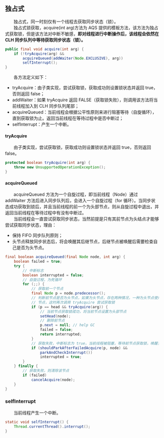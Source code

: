 
## 独占式
　　独占式，同一时刻仅有一个线程去获取同步状态（锁）。<br />
　　独占式锁获取，acquire(int arg)方法为 AQS 提供的模板方法，该方法为独占式获取锁，但是该方法对中断不敏感，**即对线程进行中断操作后，该线程会依然在 CLH 同步队列中等待获取同步状态（锁）。**
  
```java
public final void acquire(int arg) {
    if (!tryAcquire(arg) &&
        acquireQueued(addWaiter(Node.EXCLUSIVE), arg))
        selfInterrupt();
}

```

　　各方法定义如下：
  
- tryAcquire：由子类实现，尝试获取锁，获取成功则设置锁状态并返回 true，否则返回 false；
- addWaiter：如果 tryAcquire 返回 FALSE（获取锁失败），则调用该方法将当前线程加入到 CLH 同步队列尾部；
- acquireQueued：当前线程会根据公平性原则来进行阻塞等待（自旋循环），直到获取锁为止。返回当前线程在等待过程中是否中断过；
- selfInterrupt：产生一个中断。

#### tryAcquire
　　由子类实现，尝试获取锁，获取成功则设置锁状态并返回 true，否则返回 false。
  
```java
protected boolean tryAcquire(int arg) {
    throw new UnsupportedOperationException();
}
```

#### acquireQueued
　　acquireQueued 方法为一个自旋过程，即当前线程（Node）通过 addWaiter 方法后进入同步队列后，会进入一个自旋过程（for 循环）。当同步状态成功获取到锁后，并且当前线程的前一个为头部节点，则从自旋过程中退出，并返回当前线程在等待过程中有没有中断过。<br />
　　当前线程会一直尝试获取同步状态，当然前提是只有其前节点为头结点才能够尝试获取同步状态，理由：

- 保持 FIFO 同步队列原则；
- 头节点释放同步状态后，将会唤醒其后继节点，后继节点被唤醒后需要检查自己是否为头节点。

```java
final boolean acquireQueued(final Node node, int arg) {
    boolean failed = true;
    try {
        // 中断标志
        boolean interrupted = false;
        // 自旋过程，为死循环
        for (;;) {
            // 获取前一个节点
            final Node p = node.predecessor();
            // 判断前节点是否为头节点，如果为头节点，存在两种情况，一种为头节点使用锁，另一种为头节点已经释放锁，为空
            // 节点，这时再次调用 tryAcquire 尝试获取锁
            if (p == head && tryAcquire(arg)) {
                // 当前节点获取锁成功，将当前节点设置为头部节点
                setHead(node);
                // 删除前节点
                p.next = null; // help GC
                failed = false;
                return interrupted;
            }
            // 获取失败，中断标志为 true，当前线程被阻塞，等待前节点获取锁，唤醒当前线程
            if (shouldParkAfterFailedAcquire(p, node) &&
                parkAndCheckInterrupt())
                interrupted = true;
        }
    } finally {
        // 获取失败，则清除该节点
        if (failed)
            cancelAcquire(node);
    }
}
```

### selfInterrupt
　　当前线程产生一个中断。

```java
static void selfInterrupt() {
    Thread.currentThread().interrupt();
}
```
